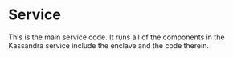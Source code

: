 # Service

This is the main service code. It runs all of the components in the Kassandra service include the enclave and the code 
therein. 